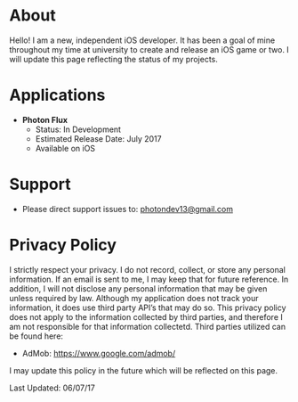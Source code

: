 # About
Hello! I am a new, independent iOS developer. It has been a goal of mine throughout my time at university to create and release an iOS game or two. I will update this page reflecting the status of my projects. 


# Applications
  - **Photon Flux**
    - Status: In Development
    - Estimated Release Date: July 2017
    - Available on iOS

# Support
  - Please direct support issues to: photondev13@gmail.com

# Privacy Policy
I strictly respect your privacy. I do not record, collect, or store any personal information. If an email is sent to me, I may keep that for future reference. In addition, I will not disclose any personal information that may be given unless required by law. Although my application does not track your information, it does use third party API’s that may do so. This privacy policy does not apply to the information collected by third parties, and therefore I am not responsible for that information collectetd. Third parties utilized can be found here: 
  - AdMob: https://www.google.com/admob/
  
I may update this policy in the future which will be reflected on this page. 

Last Updated: 06/07/17


